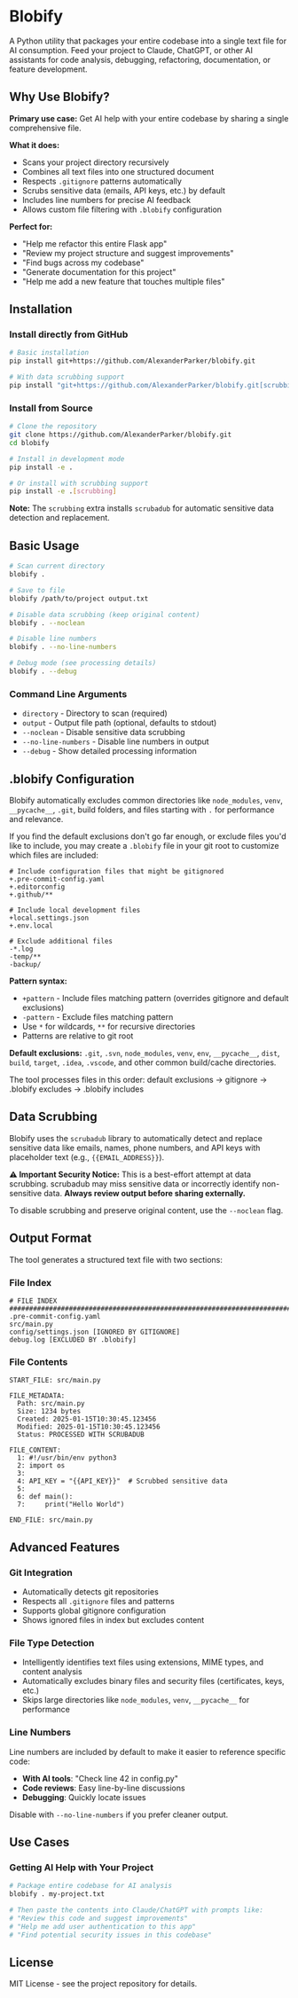 # Blobify

A Python utility that packages your entire codebase into a single text file for AI consumption. Feed your project to Claude, ChatGPT, or other AI assistants for code analysis, debugging, refactoring, documentation, or feature development.

## Why Use Blobify?

**Primary use case:** Get AI help with your entire codebase by sharing a single comprehensive file.

**What it does:**
- Scans your project directory recursively
- Combines all text files into one structured document
- Respects `.gitignore` patterns automatically
- Scrubs sensitive data (emails, API keys, etc.) by default
- Includes line numbers for precise AI feedback
- Allows custom file filtering with `.blobify` configuration

**Perfect for:**
- "Help me refactor this entire Flask app"
- "Review my project structure and suggest improvements"
- "Find bugs across my codebase"
- "Generate documentation for this project"
- "Help me add a new feature that touches multiple files"

## Installation

### Install directly from GitHub

```bash
# Basic installation
pip install git+https://github.com/AlexanderParker/blobify.git

# With data scrubbing support
pip install "git+https://github.com/AlexanderParker/blobify.git[scrubbing]"
```

### Install from Source

```bash
# Clone the repository
git clone https://github.com/AlexanderParker/blobify.git
cd blobify

# Install in development mode
pip install -e .

# Or install with scrubbing support
pip install -e .[scrubbing]
```

**Note:** The `scrubbing` extra installs `scrubadub` for automatic sensitive data detection and replacement.

## Basic Usage

```bash
# Scan current directory
blobify .

# Save to file
blobify /path/to/project output.txt

# Disable data scrubbing (keep original content)
blobify . --noclean

# Disable line numbers
blobify . --no-line-numbers

# Debug mode (see processing details)
blobify . --debug
```

### Command Line Arguments

- `directory` - Directory to scan (required)
- `output` - Output file path (optional, defaults to stdout)
- `--noclean` - Disable sensitive data scrubbing
- `--no-line-numbers` - Disable line numbers in output
- `--debug` - Show detailed processing information

## .blobify Configuration

Blobify automatically excludes common directories like `node_modules`, `venv`, `__pycache__`, `.git`, build folders, and files starting with `.` for performance and relevance.

If you find the default exclusions don't go far enough, or exclude files you'd like to include, you may create a `.blobify` file in your git root to customize which files are included:

```
# Include configuration files that might be gitignored
+.pre-commit-config.yaml
+.editorconfig
+.github/**

# Include local development files
+local.settings.json
+.env.local

# Exclude additional files
-*.log
-temp/**
-backup/
```

**Pattern syntax:**
- `+pattern` - Include files matching pattern (overrides gitignore and default exclusions)
- `-pattern` - Exclude files matching pattern
- Use `*` for wildcards, `**` for recursive directories
- Patterns are relative to git root

**Default exclusions:** `.git`, `.svn`, `node_modules`, `venv`, `env`, `__pycache__`, `dist`, `build`, `target`, `.idea`, `.vscode`, and other common build/cache directories.

The tool processes files in this order: default exclusions → gitignore → .blobify excludes → .blobify includes

## Data Scrubbing

Blobify uses the `scrubadub` library to automatically detect and replace sensitive data like emails, names, phone numbers, and API keys with placeholder text (e.g., `{{EMAIL_ADDRESS}}`).

**⚠️ Important Security Notice:**
This is a best-effort attempt at data scrubbing. scrubadub may miss sensitive data or incorrectly identify non-sensitive data. **Always review output before sharing externally.**

To disable scrubbing and preserve original content, use the `--noclean` flag.

## Output Format

The tool generates a structured text file with two sections:

### File Index
```
# FILE INDEX
################################################################################
.pre-commit-config.yaml
src/main.py
config/settings.json [IGNORED BY GITIGNORE]
debug.log [EXCLUDED BY .blobify]
```

### File Contents
```
START_FILE: src/main.py

FILE_METADATA:
  Path: src/main.py
  Size: 1234 bytes
  Created: 2025-01-15T10:30:45.123456
  Modified: 2025-01-15T10:30:45.123456
  Status: PROCESSED WITH SCRUBADUB

FILE_CONTENT:
  1: #!/usr/bin/env python3
  2: import os
  3: 
  4: API_KEY = "{{API_KEY}}"  # Scrubbed sensitive data
  5: 
  6: def main():
  7:     print("Hello World")

END_FILE: src/main.py
```

## Advanced Features

### Git Integration
- Automatically detects git repositories
- Respects all `.gitignore` files and patterns
- Supports global gitignore configuration
- Shows ignored files in index but excludes content

### File Type Detection
- Intelligently identifies text files using extensions, MIME types, and content analysis
- Automatically excludes binary files and security files (certificates, keys, etc.)
- Skips large directories like `node_modules`, `venv`, `__pycache__` for performance

### Line Numbers
Line numbers are included by default to make it easier to reference specific code:
- **With AI tools**: "Check line 42 in config.py"
- **Code reviews**: Easy line-by-line discussions
- **Debugging**: Quickly locate issues

Disable with `--no-line-numbers` if you prefer cleaner output.

## Use Cases

### Getting AI Help with Your Project
```bash
# Package entire codebase for AI analysis
blobify . my-project.txt

# Then paste the contents into Claude/ChatGPT with prompts like:
# "Review this code and suggest improvements"
# "Help me add user authentication to this app"
# "Find potential security issues in this codebase"
```

## License

MIT License - see the project repository for details.